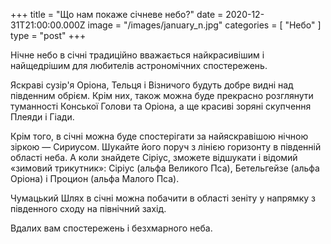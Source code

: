 +++
title = "Що нам покаже січневе небо?"
date = 2020-12-31T21:00:00.000Z
image = "/images/january_n.jpg"
categories = [ "Небо" ]
type = "post"
+++

Нічне небо в січні традиційно вважається найкрасивішим і найщедрішим для любителів астрономічних спостережень.

Яскраві сузір'я Оріона, Тельця і ​​Візничого будуть добре видні над південним обрієм. Крім них, також можна буде прекрасно розглянути туманності Конської Голови та Оріона, а ще красиві зоряні скупчення Плеяди і Гіади.

Крім того, в січні можна буде спостерігати за найяскравішою нічною зіркою — Сириусом. Шукайте його поруч з лінією горизонту в південній області неба. А коли знайдете Сіріус, зможете відшукати і відомий «зимовий трикутник»: Сіріус (альфа Великого Пса), Бетельгейзе (альфа Оріона) і Процион (альфа Малого Пса).

Чумацький Шлях в січні можна побачити в області зеніту у напрямку з південного сходу на північний захід.

Вдалих вам спостережень і безхмарного неба.

